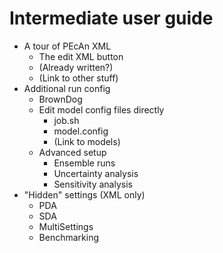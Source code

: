 # Intermediate user guide

- A tour of PEcAn XML
    - The edit XML button
    - (Already written?)
    - (Link to other stuff)
- Additional run config
    - BrownDog
    - Edit model config files directly
        - job.sh
        - model.config
        - (Link to models)
    - Advanced setup
        - Ensemble runs
        - Uncertainty analysis
        - Sensitivity analysis
- "Hidden" settings (XML only)
    - PDA
    - SDA
    - MultiSettings
    - Benchmarking
